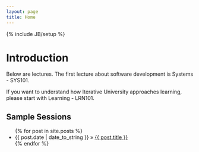 ```yaml
---
layout: page
title: Home
---
```

{% include JB/setup %}

# Introduction

Below are lectures. The first lecture about software development is Systems - SYS101.

If you want to understand how Iterative University approaches learning, please start with Learning - LRN101.

## Sample Sessions

<ul class="posts">
  {% for post in site.posts %}
    <li><span>{{ post.date | date_to_string }}</span> &raquo; <a href="{{ BASE_PATH }}{{ post.url }}">{{ post.title }}</a></li>
  {% endfor %}
</ul>

